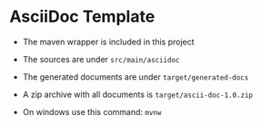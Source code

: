 # AsciiDoc Template

* The maven wrapper is included in this project
	
* The sources are under `src/main/asciidoc`

* The generated documents are under `target/generated-docs`

* A zip archive with all documents is `target/ascii-doc-1.0.zip`

* On windows use this command: `mvnw`